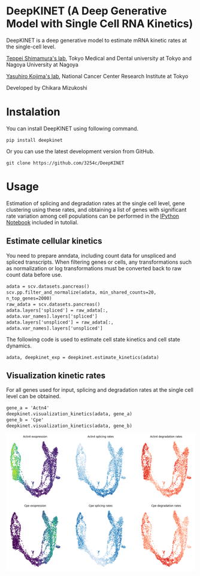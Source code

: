 # DeepKINET (A Deep Generative Model with Single Cell RNA Kinetics)
DeepKINET is a deep generative model to estimate mRNA kinetic rates at the single-cell level.

[Teppei Shimamura's lab](https://www.shimamlab.info/), Tokyo Medical and Dental university at Tokyo and Nagoya University at Nagoya

[Yasuhiro Kojima's lab](https://www.ncc.go.jp/jp/ri/division/computational_life_science),   National Cancer Center Research Institute at Tokyo

Developed by Chikara Mizukoshi

# Instalation
You can install DeepKINET using following command.
```
pip install deepkinet
```
Or you can use the latest development version from GitHub.
```
git clone https://github.com/3254c/DeepKINET
```

# Usage
Estimation of splicing and degradation rates at the single cell level, gene clustering using these rates, and obtaining a list of genes with significant rate variation among cell populations can be performed in the [IPython Notebook](tutorial/DeepKINET_tutorial.ipynb) included in tutolial.

## Estimate cellular kinetics
You need to prepare anndata, including count data for unspliced and spliced transcripts.
When filtering genes or cells, any transformations such as normalization or log transformations must be converted back to raw count data before use.
```
adata = scv.datasets.pancreas()
scv.pp.filter_and_normalize(adata, min_shared_counts=20, n_top_genes=2000)
raw_adata = scv.datasets.pancreas()
adata.layers['spliced'] = raw_adata[:, adata.var_names].layers['spliced']
adata.layers['unspliced'] = raw_adata[:, adata.var_names].layers['unspliced']
```
The following code is used to estimate cell state kinetics and cell state dynamics.
```
adata, deepkinet_exp = deepkinet.estimate_kinetics(adata)
```
## Visualization kinetic rates
For all genes used for input, splicing and degradation rates at the single cell level can be obtained.
```
gene_a = 'Actn4'
deepkinet.visualization_kinetics(adata, gene_a)
gene_b = 'Cpe'
deepkinet.visualization_kinetics(adata, gene_b)
```

![visualization_pancreas_kinetics Actn4](tutorial/visualization_pancreas_kinetics_Actn4.png)
![visualization_pancreas_kinetics_Cpe](tutorial/visualization_pancreas_kinetics_Cpe.png)
